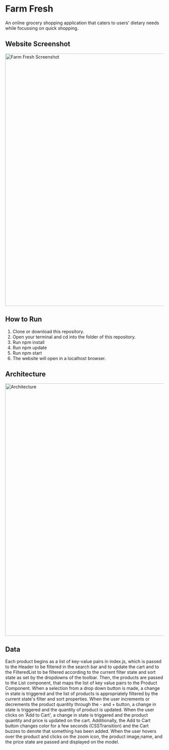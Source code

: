 # Farm Fresh
An online grocery shopping application that caters to users' dietary needs while focussing on quick shopping.

<h2> Website Screenshot </h2>
<img src="https://res.cloudinary.com/soma/image/upload/v1607123353/ss_odfi1w.png" width = "800" alt = "Farm Fresh Screenshot">

<p> </p>

<h2> <strong> How to Run </strong> </h2>
<ol>
  <li>  Clone or download this repository. </li>
<li> Open your terminal and cd into the folder of this repository. </li>
<li> Run npm install </li>
<li> Run npm update </li>
<li> Run npm start </li>
<li> The website will open in a localhost browser. </li>
</ol>

<p> </p>
<h2> Architecture </h2>

<img src="https://res.cloudinary.com/soma/image/upload/v1607127324/arch_ieuvmt.png" width = "800" alt = "Architecture">

<p> </p>

<h2> Data </h2>

Each product begins as a list of key-value pairs in index.js, which is passed to the Header to be filtered in the search bar and to update the cart and to the FilteredList to be filtered according to the current filter state and sort state as set by the dropdowns of the toolbar.
Then, the products are passed to the List component, that maps the list of key value pairs to the Product Component.
When a selection from a drop down button is made, a change in state is triggered and the list of products is appropriately filtered by the current state's filter and sort properties.
When the user increments or decrements the product quantity through the - and + button, a change in state is triggered and the quantity of product is updated.
When the user clicks on 'Add to Cart', a change in state is triggered and the product quantity and price is updated on the cart. Additionally, the Add to Cart button changes color for a few seconds (CSSTransition) and the Cart buzzes to denote that something has been added.
When the user hovers over the product and clicks on the zoom icon, the product image,name, and the price state are passed and displayed on the model.




